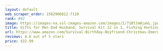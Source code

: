 ```yaml
---
layout: default 
﻿web_scraper_order: 1582906812-7110
rank: #92
image: https://images-na.ssl-images-amazon.com/images/I/71BfJaWjakL.jpg
title: Gifts for Men Dad Husband, Survival Kit 12 in 1, Fishing Hunting Birthday Gifts Ideas for Him…
url: https://www.amazon.com/Survival-Birthday-Boyfriend-Christmas-Emergency/dp/B07V6X6MG6/ref=zg_mw_sporting-goods_92?_encoding=UTF8&psc=1&refRID=5CP7JJH669Q653S4FQ41
reviews: 4.6 out of 5 stars
price: $32.99 
---
```

